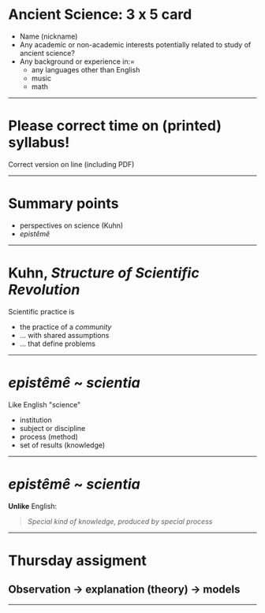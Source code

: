 # Ancient Science: 3 x 5 card


- Name (nickname)
- Any academic or non-academic interests potentially related to study of ancient science?
- Any background or experience in:=
  - any languages other than English
  - music
  - math

---

# Please correct time on (printed) syllabus!

Correct version on line (including PDF)

---

# Summary points

- perspectives on science (Kuhn)
- *epistêmê*

---


# Kuhn, *Structure of Scientific Revolution*

Scientific practice is

- the practice of a *community*
- ... with shared assumptions
- ... that define problems


---

# *epistêmê* ~ *scientia*

Like English "science"

- institution
- subject or discipline
- process (method)
- set of results (knowledge)


---


# *epistêmê* ~ *scientia*

**Unlike** English:

> *Special kind of knowledge, produced by special process*

---

# Thursday assigment

## Observation -> explanation (theory) -> models

---
